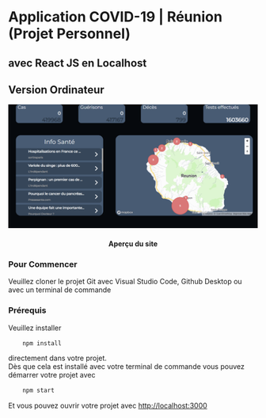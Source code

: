 # Application COVID-19 | Réunion (Projet Personnel)
## avec React JS en Localhost
## Version Ordinateur

<div>
    <img src="public/Image/apercu_appli.png" alt="visuel"/>
    <div align="center">
        <h4 topmargin="0" bottommargin="0">Aperçu du site</h4>
    </div>
</div>

### Pour Commencer

Veuillez cloner le projet Git avec Visual Studio Code, Github Desktop ou avec un terminal de commande

### Prérequis

Veuillez installer 
```sh
    npm install 
```

directement dans votre projet.
<br> 
Dès que cela est installé avec votre terminal de commande vous pouvez démarrer votre projet avec
```sh
    npm start
```

Et vous pouvez ouvrir votre projet avec <a href="http://localhost:3000" target="BLANK_">http://localhost:3000</a>